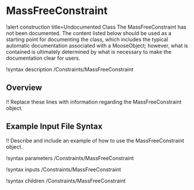 # MassFreeConstraint

!alert construction title=Undocumented Class
The MassFreeConstraint has not been documented. The content listed below should be used as a starting point for
documenting the class, which includes the typical automatic documentation associated with a
MooseObject; however, what is contained is ultimately determined by what is necessary to make the
documentation clear for users.

!syntax description /Constraints/MassFreeConstraint

## Overview

!! Replace these lines with information regarding the MassFreeConstraint object.

## Example Input File Syntax

!! Describe and include an example of how to use the MassFreeConstraint object.

!syntax parameters /Constraints/MassFreeConstraint

!syntax inputs /Constraints/MassFreeConstraint

!syntax children /Constraints/MassFreeConstraint
